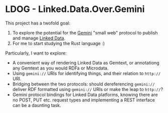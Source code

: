 # LDOG - Linked.Data.Over.Gemini

This project has a twofold goal:

1. To explore the potential for the [Gemini](https://gemini.circumlunar.space/) "small web" protocol to publish and manage [Linked Data](https://www.w3.org/wiki/LinkedData).
2. For me to start studying the Rust language :)

Particularly, I want to explore:

* A convenient way of rendering Linked Data as Gemtext, or annotationg any Gemtext as you would RDFa or Microdata.
* Using `gemini://` URIs for identifying things, and their relation to `http://` URI.
* Bridging between the two protocols: should dereferencing `gemini://` deliver RDF formatted using `gemini://` URIs or make the leap to `http://`?
* Gemini protocol bindings for Linked Data platforms, knowing there are no POST, PUT etc. request types and implementing a REST interface can be a daunting task.

